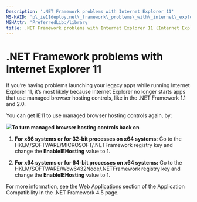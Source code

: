 ```yaml
---
Description: '.NET Framework problems with Internet Explorer 11'
MS-HAID: 'p\_ie11deploy.net\_framework\_problems\_with\_internet\_explorer\_11'
MSHAttr: 'PreferredLib:/library'
title: .NET Framework problems with Internet Explorer 11 (Internet Explorer 11 for IT Pros)
---
```


# .NET Framework problems with Internet Explorer 11


If you’re having problems launching your legacy apps while running Internet Explorer 11, it’s most likely because Internet Explorer no longer starts apps that use managed browser hosting controls, like in the .NET Framework 1.1 and 2.0.

You can get IE11 to use managed browser hosting controls again, by:

![](../common/wedge.gif)**To turn managed browser hosting controls back on**

1.  **For x86 systems or for 32-bit processes on x64 systems:** Go to the HKLM/SOFTWARE/MICROSOFT/.NETFramework registry key and change the **EnableIEHosting** value to 1.

2.  **For x64 systems or for 64-bit processes on x64 systems:** Go to the HKLM/SOFTWARE/Wow6432Node/.NETFramework registry key and change the **EnableIEHosting** value to 1.

For more information, see the [Web Applications](http://go.microsoft.com/fwlink/p/?LinkId=308903) section of the Application Compatibility in the .NET Framework 4.5 page.

 

 



